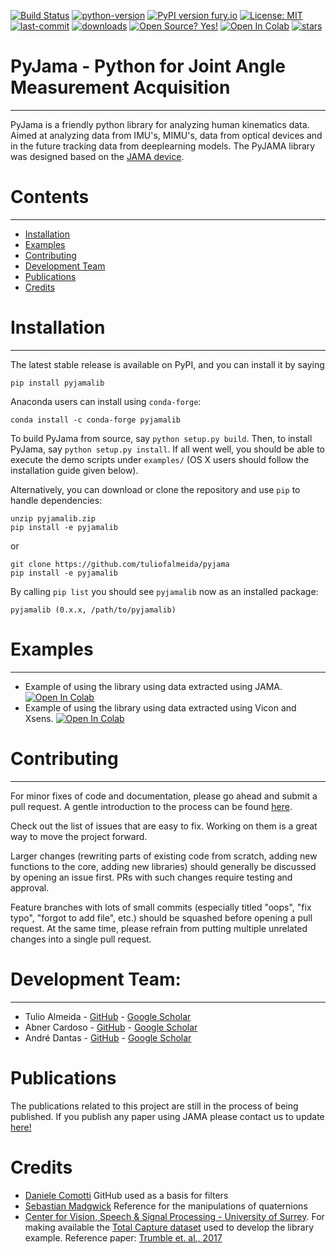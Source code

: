 
[![Build Status](https://api.travis-ci.com/python/mypy.svg?branch=master)](https://travis-ci.com/tuliofalmeida/pyjama)
[![python-version](https://upload.wikimedia.org/wikipedia/commons/a/a5/Blue_Python_3.8_Shield_Badge.svg)](https://www.python.org/)
[![PyPI version fury.io](https://img.shields.io/pypi/v/pyjamalib)](https://pypi.org/project/pyjamalib/)
[![License: MIT](https://img.shields.io/badge/License-MIT-yellow.svg)](https://opensource.org/licenses/MIT)
[![last-commit](https://img.shields.io/github/last-commit/tuliofalmeida/pyjama)](https://github.com/tuliofalmeida/pyjama/commits/main)
[![downloads](https://img.shields.io/pypi/dm/pyjamalib)](https://pypi.org/project/pyjamalib/)
[![Open Source? Yes!](https://badgen.net/badge/Open%20Source%20%3F/Yes%21/blue?icon=github)](https://github.com/tuliofalmeida/pyjama)
[![Open In Colab](https://colab.research.google.com/assets/colab-badge.svg)](https://colab.research.google.com/github/tuliofalmeida/pyjama/blob/main/PyJama_JAMA_exemple.ipynb) 
[![stars](https://img.shields.io/github/stars/tuliofalmeida?style=social)](https://github.com/tuliofalmeida/pyjama/stargazers)

# PyJama - Python for Joint Angle Measurement Acquisition
---------------------------------------------------------
PyJama is a friendly python library for analyzing human kinematics data. Aimed at analyzing data from IMU's, MIMU's, data from optical devices and in the future tracking data from deeplearning models. The PyJAMA library was designed based on the [JAMA device](https://github.com/tuliofalmeida/jama).


# Contents
-----------
- [Installation](#Installation)
- [Examples](#Examples)
- [Contributing](#contributing)
- [Development Team](#Development-Team)  
- [Publications](#Publications)
- [Credits](#Credits)   

# Installation
--------------

The latest stable release is available on PyPI, and you can install it by saying
```
pip install pyjamalib
```
Anaconda users can install using ``conda-forge``:
```
conda install -c conda-forge pyjamalib
```

To build PyJama from source, say `python setup.py build`.
Then, to install PyJama, say `python setup.py install`.
If all went well, you should be able to execute the demo scripts under `examples/`
(OS X users should follow the installation guide given below).

Alternatively, you can download or clone the repository and use `pip` to handle dependencies:

```
unzip pyjamalib.zip
pip install -e pyjamalib
```
or
```
git clone https://github.com/tuliofalmeida/pyjama
pip install -e pyjamalib
```

By calling `pip list` you should see `pyjamalib` now as an installed package:
```
pyjamalib (0.x.x, /path/to/pyjamalib)
```

# Examples
-----------

- Example of using the library using data extracted using JAMA. [![Open In Colab](https://colab.research.google.com/assets/colab-badge.svg)](https://colab.research.google.com/github/tuliofalmeida/pyjama/blob/main/PyJama_JAMA_exemple.ipynb)       
- Example of using the library using data extracted using Vicon and Xsens. [![Open In Colab](https://colab.research.google.com/assets/colab-badge.svg)](https://colab.research.google.com/github/tuliofalmeida/pyjama/blob/main/Pyjama_total_capture_example.ipynb) 

# Contributing
--------------

For minor fixes of code and documentation, please go ahead and submit a pull request.  A gentle introduction to the process can be found [here](https://www.freecodecamp.org/news/a-simple-git-guide-and-cheat-sheet-for-open-source-contributors/).

Check out the list of issues that are easy to fix. Working on them is a great way to move the project forward.

Larger changes (rewriting parts of existing code from scratch, adding new functions to the core, adding new libraries) should generally be discussed by opening an issue first. PRs with such changes require testing and approval.

Feature branches with lots of small commits (especially titled "oops", "fix typo", "forgot to add file", etc.) should be squashed before opening a pull request. At the same time, please refrain from putting multiple unrelated changes into a single pull request.

# Development Team:
-------------------

- Tulio Almeida - [GitHub](https://github.com/tuliofalmeida) - [Google Scholar](https://scholar.google.com/citations?user=kkOy-JkAAAAJ&hl=en)
- Abner Cardoso - [GitHub](https://github.com/abnr) - [Google Scholar](https://scholar.google.com.br/citations?user=0dTid9EAAAAJ&hl=en)
- André Dantas - [GitHub](https://github.com/lordcobisco) - [Google Scholar](https://scholar.google.com.br/citations?user=lH6zW30AAAAJ&hl=en)

# Publications

The publications related to this project are still in the process of being published. If you publish any paper using JAMA please contact us to update [here!](mailto:tuliofalmeida@hotmail.com)

# Credits 

- [Daniele Comotti](https://github.com/danicomo/9dof-orientation-estimation) GitHub used as a basis for filters
- [Sebastian Madgwick](https://www.x-io.co.uk/res/doc/madgwick_internal_report.pdf) Reference for the manipulations of quaternions
- [Center for Vision, Speech & Signal Processing - University of Surrey](https://www.surrey.ac.uk/centre-vision-speech-signal-processing). For making available the [Total Capture dataset](https://cvssp.org/data/totalcapture/) used to develop the library example. Reference paper: [Trumble et. al., 2017](https://core.ac.uk/download/pdf/84589062.pdf)

